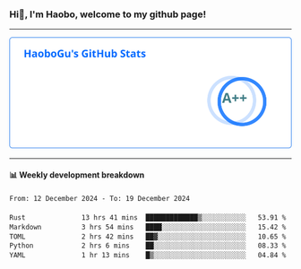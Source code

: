 <!--<h2 align="center"> Hi👋, I'm Haobo, welcome to my github page! </h2>-->
### Hi👋, I'm Haobo, welcome to my github page!
-------

<img href="https://github.com/HaoboGu" src="assets/stats.svg" alt="github stats" /> 

-------

#### 📊 **Weekly development breakdown**
<!--START_SECTION:waka-->

```txt
From: 12 December 2024 - To: 19 December 2024

Rust              13 hrs 41 mins  █████████████▒░░░░░░░░░░░   53.91 %
Markdown          3 hrs 54 mins   ████░░░░░░░░░░░░░░░░░░░░░   15.42 %
TOML              2 hrs 42 mins   ██▓░░░░░░░░░░░░░░░░░░░░░░   10.65 %
Python            2 hrs 6 mins    ██░░░░░░░░░░░░░░░░░░░░░░░   08.33 %
YAML              1 hr 13 mins    █▒░░░░░░░░░░░░░░░░░░░░░░░   04.84 %
```

<!--END_SECTION:waka-->
<!--
backup url: https://github-readme-status-dusky-ten.vercel.app/api?username=HaoboGu&count_private=true&show_icons=true&theme=transparent&border_color=2f80ed
-->
<!--
**HaoboGu/HaoboGu** is a ✨ _special_ ✨ repository because its `README.md` (this file) appears on your GitHub profile.

Here are some ideas to get you started:

- 🔭 I’m currently working on AI-assisted programming tools
- 🌱 I’m currently learning ...
- 👯 I’m looking to collaborate on ...
- 🤔 I’m looking for help with ...
- 💬 Ask me about ...
- 📫 How to reach me: ...
- 😄 Pronouns: ...
- ⚡ Fun fact: ...
-->
